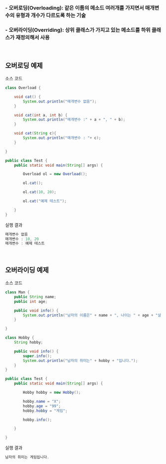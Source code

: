 ### - 오버로딩(Overloading): 같은 이름의 메소드 여러개를 가지면서 매개변수의 유형과 개수가 다르도록 하는 기술

### - 오버라이딩(Overriding): 상위 클래스가 가지고 있는 메소드를 하위 클래스가 재정의해서 사용

<br>

## 오버로딩 예제

소스 코드

```Java
class Overload {

    void cat() {
        System.out.println("매개변수 없음");
    }

    void cat(int a, int b) {
        System.out.println("매개변수 :" + a + ", " + b);
    }

    void cat(String c){
        System.out.println("매개변수 : "+ c);
    }

}

public class Test {
    public static void main(String[] args) {

        Overload ol = new Overload();

        ol.cat();

        ol.cat(10, 20);

        ol.cat("예제 테스트");

    }
}
```

실행 결과

```Java
매개변수 없음
매개변수 : 10, 20
매개변수 : 예제 테스트
```

<br>

## 오버라이딩 예제

소스 코드

```Java
class Man {
    public String name;
    public int age;

    public void info() {
        System.out.println("남자의 이름은" + name + ", 나이는 " + age + "살 입니다.");
    }

}

class Hobby {
    String hobby;

    public void info() {
        super.info();
        System.out.println("남자의 취미는" + hobby + "입니다.");
    }
}

public class Test {
    public static void main(String[] args) {

        Hobby hobby = new Hobby();

        hobby.name = "X";
        hobby.age = "99";
        hobby.hobby = "게임";

        hobby.info();

    }

}

```

실행 결과

```Java
남자의 취미는 게임입니다.
```

